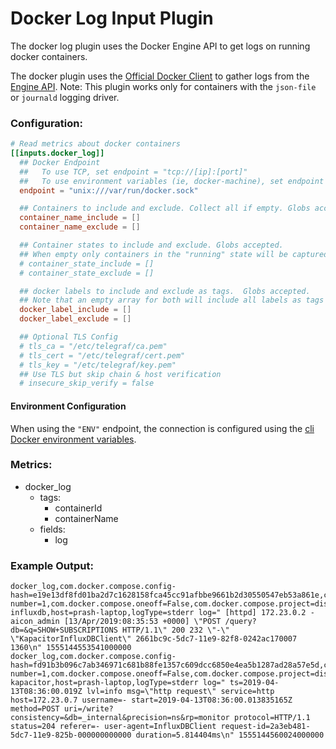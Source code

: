 # Docker Log Input Plugin

The docker log plugin uses the Docker Engine API to get logs on running
docker containers.

The docker plugin uses the [Official Docker Client](https://github.com/moby/moby/tree/master/client)
to gather logs from the [Engine API](https://docs.docker.com/engine/api/v1.24/).
Note: This plugin works only for containers with the `json-file` or `journald` logging driver.
### Configuration:

```toml
# Read metrics about docker containers
[[inputs.docker_log]]
  ## Docker Endpoint
  ##   To use TCP, set endpoint = "tcp://[ip]:[port]"
  ##   To use environment variables (ie, docker-machine), set endpoint = "ENV"
  endpoint = "unix:///var/run/docker.sock"

  ## Containers to include and exclude. Collect all if empty. Globs accepted.
  container_name_include = []
  container_name_exclude = []

  ## Container states to include and exclude. Globs accepted.
  ## When empty only containers in the "running" state will be captured.
  # container_state_include = []
  # container_state_exclude = []

  ## docker labels to include and exclude as tags.  Globs accepted.
  ## Note that an empty array for both will include all labels as tags
  docker_label_include = []
  docker_label_exclude = []

  ## Optional TLS Config
  # tls_ca = "/etc/telegraf/ca.pem"
  # tls_cert = "/etc/telegraf/cert.pem"
  # tls_key = "/etc/telegraf/key.pem"
  ## Use TLS but skip chain & host verification
  # insecure_skip_verify = false
```

#### Environment Configuration

When using the `"ENV"` endpoint, the connection is configured using the
[cli Docker environment variables](https://godoc.org/github.com/moby/moby/client#NewEnvClient).

### Metrics:

- docker_log
  - tags:
    - containerId
    - containerName
  - fields:
    - log
### Example Output:

```
docker_log,com.docker.compose.config-hash=e19e13df8fd01ba2d7c1628158fca45cc91afbbe9661b2d30550547eb53a861e,com.docker.compose.container-number=1,com.docker.compose.oneoff=False,com.docker.compose.project=distribution,com.docker.compose.service=influxdb,com.docker.compose.version=1.21.2,containerId=fce475bbfa4c8380ff858d5d767f78622ca6de955b525477624c2b7896a5b8e4,containerName=aicon-influxdb,host=prash-laptop,logType=stderr log=" [httpd] 172.23.0.2 - aicon_admin [13/Apr/2019:08:35:53 +0000] \"POST /query?db=&q=SHOW+SUBSCRIPTIONS HTTP/1.1\" 200 232 \"-\" \"KapacitorInfluxDBClient\" 2661bc9c-5dc7-11e9-82f8-0242ac170007 1360\n" 1555144553541000000
docker_log,com.docker.compose.config-hash=fd91b3b096c7ab346971c681b88fe1357c609dcc6850e4ea5b1287ad28a57e5d,com.docker.compose.container-number=1,com.docker.compose.oneoff=False,com.docker.compose.project=distribution,com.docker.compose.service=kapacitor,com.docker.compose.version=1.21.2,containerId=6514d1cf6d19e7ecfedf894941f0a2ea21b8aac5e6f48e64f19dbc9bb2805a25,containerName=aicon-kapacitor,host=prash-laptop,logType=stderr log=" ts=2019-04-13T08:36:00.019Z lvl=info msg=\"http request\" service=http host=172.23.0.7 username=- start=2019-04-13T08:36:00.013835165Z method=POST uri=/write?consistency=&db=_internal&precision=ns&rp=monitor protocol=HTTP/1.1 status=204 referer=- user-agent=InfluxDBClient request-id=2a3eb481-5dc7-11e9-825b-000000000000 duration=5.814404ms\n" 1555144560024000000
```

